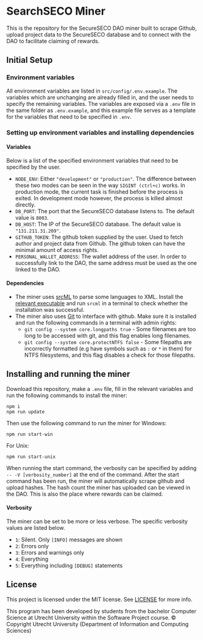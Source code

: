 # SearchSECO Miner
This is the repository for the SecureSECO DAO miner built to scrape Github, upload project data to the SecureSECO database and to connect with the DAO to facilitate claiming of rewards.
## Initial Setup
### Environment variables
All environment variables are listed in `src/config/.env.example`. The variables which are unchanging are already filled in, and the user needs to specify the remaining variables. The variables are exposed via a `.env` file in the same folder as `.env.example`, and this example file serves as a template for the variables that need to be specified in `.env`.
### Setting up environment variables and installing dependencies
#### Variables
Below is a list of the specified environment variables that need to be specified by the user.
- `NODE_ENV`: Either `"development"` or `"production"`. The difference between these two modes can be seen in the way `SIGINT (ctrl+c)` works. In production mode, the current task is finished before the process is exited. In development mode however, the process is killed almost directly.
- `DB_PORT`: The port that the SecureSECO database listens to. The default value is `8003`.
- `DB_HOST`: The IP of the SecureSECO database. The default value is `"131.211.31.209"`.
- `GITHUB_TOKEN`: The github token supplied by the user. Used to fetch author and project data from Github. The github token can have the minimal amount of access rights.
- `PERSONAL_WALLET_ADDRESS`: The wallet address of the user. In order to successfully link to the DAO, the same address must be used as the one linked to the DAO.
#### Dependencies
- The miner uses [srcML](https://www.srcml.org/#home) to parse some languages to XML. Install the [relevant executable](https://www.srcml.org/#download) and run `srcml` in a terminal to check whether the installation was successful.
- The miner also uses [Git](https://git-scm.com/) to interface with github. Make sure it is installed and run the following commands in a terminal with admin rights:
  - `git config --system core.longpaths true` - Some filenames are too long to be accessed with git, and this flag enables long filenames.
  - `git config --system core.protectNTFS false` - Some filepaths are incorrectly formatted (e.g have symbols such as `:` or `*` in them) for NTFS filesystems, and this flag disables a check for those filepaths.
## Installing and running the miner
Download this repository, make a `.env` file, fill in the relevant variables and run the following commands to install the miner:
```
npm i
npm run update
```
Then use the following command to run the miner for Windows:
```
npm run start-win
```
For Unix:
```
npm run start-unix
```
When running the start command, the verbosity can be specified by adding `-- -V [verbosity_number]` at the end of the command.
After the start command has been run, the miner will automatically scrape github and upload hashes. The hash count the miner has uploaded can be viewed in the DAO. This is also the place where rewards can be claimed.
#### Verbosity
The miner can be set to be more or less verbose. The specific verbosity values are listed below.
- `1`: Silent. Only `[INFO]` messages are shown
- `2`: Errors only
- `3`: Errors and warnings only
- `4`: Everything
- `5`: Everything including `[DEBUG]` statements


## License

This project is licensed under the MIT license. See [LICENSE](/LICENSE) for more info.

This program has been developed by students from the bachelor Computer Science at
Utrecht University within the Software Project course. © Copyright Utrecht University
(Department of Information and Computing Sciences)
